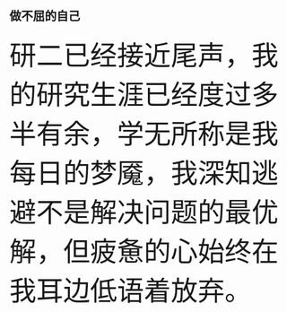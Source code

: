## 做不屈的自己
  
<font size=8>研二已经接近尾声，我的研究生涯已经度过多半有余，学无所称是我每日的梦魇，我深知逃避不是解决问题的最优解，但疲惫的心始终在我耳边低语着放弃。</font>
